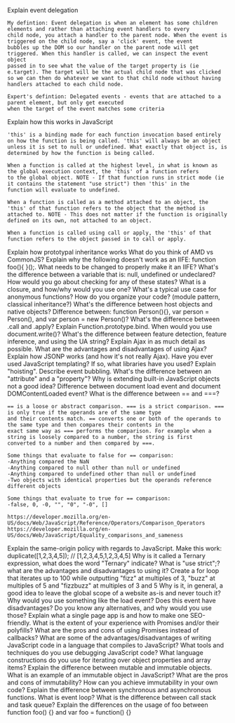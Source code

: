 
Explain event delegation

	My defintion: Event delegation is when an element has some children elements and rather than attaching event handlers to every 
	child node, you attach a handler to the parent node. When the event is triggered on the child node, say a 'click' event, the event
	bubbles up the DOM so our handler on the parent node will get triggered. When this handler is called, we can inspect the event object
	passed in to see what the value of the target property is (ie e.target). The target will be the actual child node that was clicked
	so we can then do whatever we want to that child node without having handlers attached to each child node.

	Expert's defintion: Delegated events - events that are attached to a parent element, but only get executed
	when the target of the event matches some criteria


Explain how this works in JavaScript

	'this' is a binding made for each function invocation based entirely on how the function is being called. 'this' will always be an object unless it is set to null or undefined. What exactly that object is, is determined by how the function is being called. 

	When a function is called at the highest level, in what is known as the global execution context, the 'this' of a function refers
	to the global object. NOTE - If that function runs in strict mode (ie it contains the statement "use strict") then 'this' in the 
	function will evaluate to undefined. 

	When a function is called as a method attached to an object, the 'this' of that function refers to the object that the method is attached to. NOTE - This does not matter if the function is originally defined on its own, not attached to an object. 

	When a function is called using call or apply, the 'this' of that function refers to the object passed in to call or apply.

Explain how prototypal inheritance works
What do you think of AMD vs CommonJS?
Explain why the following doesn't work as an IIFE: function foo(){ }();.
What needs to be changed to properly make it an IIFE?
What's the difference between a variable that is: null, undefined or undeclared?
How would you go about checking for any of these states?
What is a closure, and how/why would you use one?
What's a typical use case for anonymous functions?
How do you organize your code? (module pattern, classical inheritance?)
What's the difference between host objects and native objects?
Difference between: function Person(){}, var person = Person(), and var person = new Person()?
What's the difference between .call and .apply?
Explain Function.prototype.bind.
When would you use document.write()?
What's the difference between feature detection, feature inference, and using the UA string?
Explain Ajax in as much detail as possible.
What are the advantages and disadvantages of using Ajax?
Explain how JSONP works (and how it's not really Ajax).
Have you ever used JavaScript templating?
If so, what libraries have you used?
Explain "hoisting".
Describe event bubbling.
What's the difference between an "attribute" and a "property"?
Why is extending built-in JavaScript objects not a good idea?
Difference between document load event and document DOMContentLoaded event?
What is the difference between == and ===?

	== is a loose or abstract comparison. === is a strict comparison. === is only true if the operands are of the same type
	and their contents match. == converts one or both of the operands to the same type and then compares their contents in the
	exact same way as === performs the comparison. For example when a string is loosely compared to a number, the string is first
	converted to a number and then compared by ===.  

	Some things that evaluate to false for == comparison:
	-Anything compared the NaN
	-Anything compared to null other than null or undefined
	-Anything compared to undefined other than null or undefined
	-Two objects with identical properties but the operands reference different objects

	Some things that evaluate to true for == comparison:
	-false, 0, -0, "", "0", "-0", []

	https://developer.mozilla.org/en-US/docs/Web/JavaScript/Reference/Operators/Comparison_Operators
	https://developer.mozilla.org/en-US/docs/Web/JavaScript/Equality_comparisons_and_sameness

Explain the same-origin policy with regards to JavaScript.
Make this work:
duplicate([1,2,3,4,5]); // [1,2,3,4,5,1,2,3,4,5]
Why is it called a Ternary expression, what does the word "Ternary" indicate?
What is "use strict";? what are the advantages and disadvantages to using it?
Create a for loop that iterates up to 100 while outputting "fizz" at multiples of 3, "buzz" at multiples of 5 and "fizzbuzz" at multiples of 3 and 5
Why is it, in general, a good idea to leave the global scope of a website as-is and never touch it?
Why would you use something like the load event? Does this event have disadvantages? Do you know any alternatives, and why would you use those?
Explain what a single page app is and how to make one SEO-friendly.
What is the extent of your experience with Promises and/or their polyfills?
What are the pros and cons of using Promises instead of callbacks?
What are some of the advantages/disadvantages of writing JavaScript code in a language that compiles to JavaScript?
What tools and techniques do you use debugging JavaScript code?
What language constructions do you use for iterating over object properties and array items?
Explain the difference between mutable and immutable objects.
What is an example of an immutable object in JavaScript?
What are the pros and cons of immutability?
How can you achieve immutability in your own code?
Explain the difference between synchronous and asynchronous functions.
What is event loop?
What is the difference between call stack and task queue?
Explain the differences on the usage of foo between function foo() {} and var foo = function() {}


